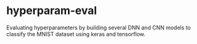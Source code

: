 # hyperparam-eval
Evaluating hyperparameters by building several DNN and CNN models to classify the MNIST dataset using keras and tensorflow.
